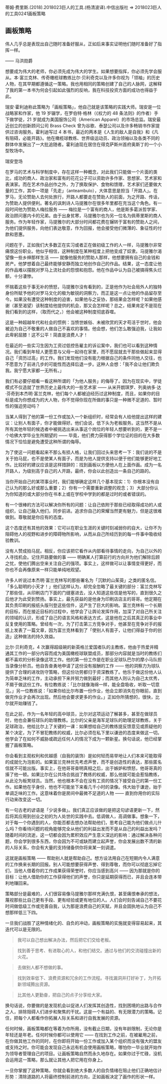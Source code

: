 蒂姆·费里斯.(2018).2018023巨人的工具.(杨清波译).中信出版社 => 2018023巨人的工具0241画板策略

## 画板策略

伟人几乎总是表现出自己随时准备好服从，正如后来事实证明他们随时准备好了指挥一样。

—— 马洪勋爵

想要成为伟大的老师，你必须先成为伟大的学生。如果想要指挥，你必须先学会服从。本·富兰克林、传奇橄榄球教练比尔·贝利奇克以及许多你视为「领袖」的历史人物，在其早期都遵循这一策略。我也用相同的策略创建了自己的人脉网，这解释了我的第一本书为何会引起如此强烈的反响，我在科技投资方面的成功也得益于此。

瑞安·霍利迪称此策略为「画板策略」，他自己就是该策略的实践大师。瑞安是一位战略家和作家，他 19 岁辍学，在罗伯特·格林（《权力的 48 条法则》的作者）手下做学徒，21 岁就成为美国服饰公司（American Apparel）的市场总监。瑞安最近创立的创新顾问公司 Brass Check 曾为谷歌、泰瑟公司以及许多畅销书作家提供过咨询服务。霍利迪写过 4 本书，最近的两本是《人生的敌人是自我》和《凡有阻碍，必能开路》。他在橄榄球教练、世界级运动员、政治领袖以及各类不同的群体中发展出了一大批追随者。霍利迪现在居住在得克萨斯州首府奥斯丁的一个小型牧场中。

瑞安登场

在罗马的艺术与科学制度中，存在这样一种概念，对此我们只能做一个片面的类比，成功的商人、政治家和富有的花花公子可以资助许多作家、思想家、艺术家和表演家。而在艺术作品创作之外，为了换取保护、食物和馈赠，艺术家们还要做大量的工作，其中一项是「先走」（anteambulo），大体意思是担当「开路人」。在罗马，无论赞助人去何处旅行，开路人都要走在赞助人的前面，为之开路、传话，为赞助人提供便利。著名的讽刺诗人马提雅尔在很多年里都在充当这个角色。有一段时间他为赞助人梅拉服务 —— 梅拉是一个富有的商人，他是斯多葛派哲学家、政治顾问塞内卡的兄弟。由于出身贫寒，马提雅尔也为另一位名为佩蒂里斯的商人服务。作为年轻作家，马提雅尔的大部分时间都花费在辗转于富有的赞助人之间，为他们提供服务，向他们表达敬意，作为回报，他会接受他们微薄的、象征性的付款和恩惠。

问题在于，正如我们大多数正在实习或者正在做初级工作的人一样，马提雅尔非常痛恨这份职业。他似乎相信，这种制度在某种程度上把他变成了奴隶。马提雅尔渴望像一些乡绅那样生活 —— 就像他服务的赞助人那样，他想要拥有自己的金钱和房产。他梦想着自己最终能够安静而独立地创作自己的作品。结果，这一态度让他的作品难以摆脱对罗马上流社会的怨恨和抱怨。他在作品中认为自己被搞得焦头烂额，十分凄惨。

怀揣着这些于事无补的愤怒，马提雅尔没有看到的，正是他作为社会局外人的独特身份所赋予他的对罗马文化的极为敏锐的洞察力，而正是这一点让他的作品留存至今。如果没有遭受这种制度的迫害，如果他与之妥协，那结果会怎样呢？如果他感谢（甚至渴望）该制度给他提供的机会，那又会怎样呢？总之，结果肯定不是现在我们看到的这样，（取而代之，）他会被这种制度彻底吞噬。

这是一种超越年代和社会的惯例：当愤世嫉俗、未被欣赏的天才苟活于世时，他会被迫为自己不敬重的人做自己不喜欢的事情。他会想，他们怎么敢强迫我，让我如此卑躬屈膝！这不公平！简直是浪费人才！

在最近的一些实习生因为工资过低控告雇主的诉讼案中，我们也可以看到这种情况。我们看到年轻人更愿意与父母一起待在家里，而不愿屈就去干那些做起来显得自己「资历过高」的工作。我们发现他们没有能力根据自己的条件同他人交往，也不愿意为了前进几步的可能性而选择后退一步。这种人会想：「我不会让他们欺负我。我宁愿大家都一无所有。」

我们有必要仔细看一看这种所谓的「为他人服务」的侮辱了。因为在现实中，学徒模式不仅造就了世界历史上最伟大的一些艺术家 —— 从米开朗琪罗、列奥纳多·达·芬奇到本杰明·富兰克林，他们每个人都被迫经历过这种制度，而且，如果你的目标是成为你想成为的大人物，你不觉得你现在所做的事只是一种微不足道的、暂时性的强迫劳动吗？

当某人得到了他的第一份工作或加入一个新组织时，经常会有人给他提出这样的建议：让别人有面子，你才能做得好。他们会说，低下头为老板服务。这当然不是从所有其他年轻的候选者中被挑选出来从事这个岗位的年轻人想要听到的，更不是一个哈佛大学毕业生所期望的 —— 毕竟，他们费力获得那个学位证的目的在大多数情况下恰恰是避免遭受这种所谓的侮辱。

为了使这一问题看起来不那么有损人格，让我们回过头来思考一下：我们说的不是关于拍马屁，也不是使某人有面子，而是为他人提供支持以便于他们能够更好地工作。比较好的建议应该是这样措辞的：找到画板以方便他人在上面作画。成为一名开路人，为级别高于自己的人开路，最终，你会以此创造出一条自己的路的。

当你开始自己的某项事业时，我们能够确定这样几个基本现实：1）你根本没有自己认为的那么好或那么重要；2）你有一个需要重新调整的观念；3）大部分你认为你知道的或大部分你在书本上或在学校中学到的都是过时的或者错误的。

有一个很棒的方法可以解决你所有的问题：让自己依附于那些已经取得成功的人或组织，让自己融入他们，同步前进。追求你自己的荣耀当然更有魅力，但是这很难做到。尊敬就是你应有的态度。

这个态度还有其他的效果：它可以在职业生涯的关键时刻减弱你的自大，让你不为阻碍他人的视野和进步的障碍物所影响，从而从自己所经历到的每一件事中吸收经验教训。

没有人赞成拍马屁。相反，你应该把它看作从内部看待事情的走向，为自己以外的人寻找机会。记住开路要做的事 —— 明确某人打算前行的方向并为他们解除后顾之忧，使他们腾出空来关注自己的强项。事实上，这样做可以让事情变得更好，而你也不会再像原来一样只能单纯地观望。

许多人听说过本杰明·富兰克林写的那些署名为「沉默的山茱萸」之类的匿名信。「多么聪明的小天才！」他们这样认为，却完全忽略了最关键的部分：富兰克林写了那些信，从印刷店门下面的门缝塞进去，没人知道这些信是他写的，直到很久之后他才为此受到赞扬。事实上，最先获益的是他身为印刷店店主的哥哥。他定期在其负责印刷的报纸头版刊登这些信件，这产生了巨大的影响。富兰克林有一个长期的目标，而在接近目标的过程中，他学会了让舆论发挥作用，加深了对自己所关注的领域的认识，形成了自己的语言风格和表达方式，这是他在之后其真正的事业中反复使用的策略。曾经有一次，为了打击第三方竞争对手，他甚至在竞争对手的报纸上发表了一篇文章，因为富兰克林看到了「使别人有面子，让他们得益于你的创造」这种做法的持久效益。

比尔·贝利奇克，4 次赢得超级碗的新英格兰爱国者队的主教练，他由于热爱并精通其工作的一部分内容而成为美国橄榄球联盟成员，那部分内容就是当时的教练们都不喜欢的分析录像这项工作。他的第一份工作是在职业足球队巴尔的摩小马队担当录像分析员。他自告奋勇地申请了这份没有报酬的工作 —— 他的洞察力为球队提供了合理的进攻防守策略，但这份功劳都归于资深教练了。他乐于做这份他人认为简单乏味的工作，主动承担下来并努力做到最好；而其他人则认为自己太优秀，不屑于做这份工作。有位教练说：「比尔就像海绵一样，能全盘吸收，听取一切意见。」另一位教练说：「如果你给比尔布置一份作业，他会立即消失在你眼前，直到做完作业才会再次出现。然后他会要求更多的作业。」正如你所猜想的，很快，比尔就开始赚钱了。

在此之前，作为一名年轻的高中球员，比尔对这项运动了解甚多，甚至在做球员时，他也会兼任球队的助理教练。比尔的父亲是海军足球队的助理足球教练，关于足球政治，他给比尔上了关键的一课：如果想给自己的教练提反馈意见或质疑他的某个决定，为了不冒犯教练的权威，比尔必须在私下里以谦逊的态度来做这一切。他学会了在如何不威胁或疏远任何人的情况下成为一颗新星。换句话说，他已经掌握了画板策略。

你会看到主观权利和优越感（自我的装饰）是如何轻而易举地让人们本来可能取得的成就化为泡影的。如果富兰克林优先考虑声誉，而不是创造性的表达，那些匿名信就不可能出版。事实上，在他哥哥查明真相之后，出于嫉妒和愤怒，他哥哥真的揍了他一顿。如果比尔在公共场合挑战了教练的权威，那么他就可能会惹恼教练，从此沦为板凳球员。当然，他也根本不会在没有工资的情况下接受自己的第一份工作。如果他在乎身份，他也不可能坐下来看几千小时的录像。伟大始于谦逊，始于单调乏味的工作。这意味着你是房间中最微不足道的人物 —— 直到你用你的实际行动来改变这一切。

有一句古老的谚语是「少说多做」。我们真正应该做的是把这句谚语更新一下，然后将其应用到创业之初的为人处世的实践中去。低调做人，高调做事。想象一下，对于每一个你遇到的人，你能否都去想办法帮助他们，思考自己能为他们做点儿什么吗？你看待问题的视角能够完全从他们的利益出发而不是从自己的利益出发吗？随着时间的流逝，这一切都会因为累积效应产生意义深远的影响：通过解决各种问题，你会学到很多东西，你会因为不可或缺而建立起声誉，你会发展出数不清的新的人际关系，你会有大量的支持储备供你将来某一刻调遣。

这就是画板策略 —— 帮助别人就是帮助自己。想方设法用自己在短期内令人满意的工作换来长期的回报。别人可能想要获得声誉、得到尊敬，而你可以彻底忘掉它们，当他人借着你的工作成果获得荣誉时，你应当感到高兴 —— 因为那就是你的目标：让他人借助你的工作获得他们的声誉，你只是延期获得而已，并且会连本带利地赚回来。

策略部分是最难的，人们很容易像马提雅尔那样充满仇恨，甚至痛恨奉承的想法，蔑视那些比自己更有手段、更有经验或更有地位的人。人们会时刻告诫自己不要花时间做低级工作或完善自我，认为那是浪费自己的天赋，并且会固执地认为自己不想那样低三下四。

一旦我们战胜了这种情绪化的、自负的冲动，画板策略的实施就变得容易起来，其迭代可以是无限的。

> 我可以自己想出解决办法，然后把它们交给老板。

> 找到善于思考、有进取心的人，和他们结交。通过与他们的交流碰撞出新的火花。

> 去做别人都不想做的事。

> 找到效率低下、浪费资源和冗余的工作流程。寻找漏洞并打好补丁，为开拓新领域腾出资源。

> 比其他人更勤奋，把自己的点子分享给大家。

换句话说，你要做的是发现机会以促进人们发挥其创造性，找到困境的出路与合作之人，排除阻碍人们进步和聚焦的干扰。这是一个有益的、有无限潜力的策略。记住，把每个人都看作你拓展人际关系和进行自我发展的资源。

任何时候，画板策略都在等着为你所用，没有截止日期，没有年龄限制，无论你是年轻还是年老。任何时候你都可以使用它 —— 在找到工作之前，在被雇用之前，在你做其他工作的同时，在你即将开始一份工作或加入某个组织而没有强大的盟友或支持之时。你可能会发现自己永远有机会使用画板策略，哪怕你一毕业就开始作为领导者管理自己的项目。让画板策略自然而永久地存在。如果你过于忙碌，没机会运用这一策略，那么就让其他人把它用在你身上。

一旦你掌握了这种策略，你就会看到绝大多数人的自负情绪在阻止他们正确地估计形势：清除道路的人将最终控制前进的方向，正如画板决定了画作的形状一样。